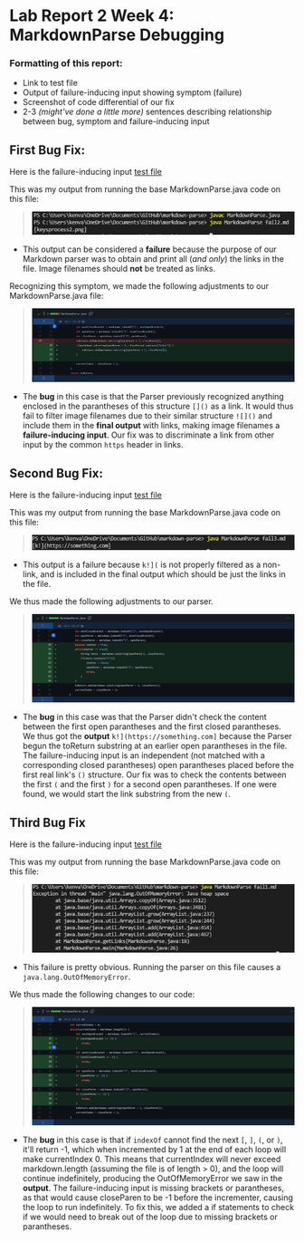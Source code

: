 # Lab Report 2 Week 4: **MarkdownParse Debugging**

### Formatting of this report:
* Link to test file
* Output of failure-inducing input showing symptom (failure)
* Screenshot of code differential of our fix
* 2-3 *(might've done a little more)* sentences describing relationship between bug, symptom and failure-inducing input


## First Bug Fix:

Here is the failure-inducing input [test file](https://github.com/fighterkabir/markdown-parse/commit/0e05f82551ef8c36d66acbe3d82309b472dfdd9d)

This was my output from running the base MarkdownParse.java code on this file:
>
> ![failoutput1](failoutput1.PNG)
>

* This output can be considered a **failure** because the purpose of our Markdown parser was to obtain and print all (*and only*) the links in the file. Image filenames should **not** be treated as links. 

Recognizing this symptom, we made the following adjustments to our MarkdownParse.java file:

> 
> ![bugfix1](codechange1.PNG)
> 

* The **bug** in this case is that the Parser previously recognized anything enclosed in the parantheses of this structure `[]()` as a link. It would thus fail to filter image filenames due to their similar structure `![]()` and include them in the **final output** with links, making image filenames a **failure-inducing input**. Our fix was to discriminate a link from other input by the common `https` header in links. 

## Second Bug Fix:

Here is the failure-inducing input [test file](https://github.com/fantasticfishman/markdown-parse/commit/5c75bdd0f93c274757cfc52fb43b521f0a53cd9c)

This was my output from running the base MarkdownParse.java code on this file:
>
> ![failoutput2](failoutput2.PNG)
>

* This output is a failure because `k!](` is not properly filtered as a non-link, and is included in the final output which should be just the links in the file.

We thus made the following adjustments to our parser.
>
> ![bugfix2](codechange3.PNG)
>


* The **bug** in this case was that the Parser didn't check the content between the first open parantheses and the first closed parantheses. We thus got the **output** `k!](https://something.com]` because the Parser begun the toReturn substring at an earlier open parantheses in the file. The failure-inducing input is an independent (not matched with a corresponding closed parantheses) open parantheses placed before the first real link's `()` structure. Our fix was to check the contents between the first `(` and the first `)` for a second open parantheses. If one were found, we would start the link substring from the new `(`.

## Third Bug Fix

Here is the failure-inducing input [test file](https://github.com/phrzdgal/markdown-parse/commit/569e61e10de25c55b3d18249b32c9839f048870b)

This was my output from running the base MarkdownParse.java code on this file:

>
> ![failoutput3](failoutput3.PNG)
>

* This failure is pretty obvious. Running the parser on this file causes a `java.lang.OutOfMemoryError`.

We thus made the following changes to our code:

>
> ![bugfix3](codechange2.PNG)
>

* The **bug** in this case is that if `indexOf` cannot find the next `[`, `]`, `(`, or `)`, it'll return -1, which when incremented by 1 at the end of each loop will make currentIndex 0. This means that currentIndex will never exceed markdown.length (assuming the file is of length > 0), and the loop will continue indefinitely, producing the OutOfMemoryError we saw in the **output**. The failure-inducing input is missing brackets or parantheses, as that would cause closeParen to be -1 before the incrementer, causing the loop to run indefinitely. To fix this, we added a if statements to check if we would need to break out of the loop due to missing brackets or parantheses.

